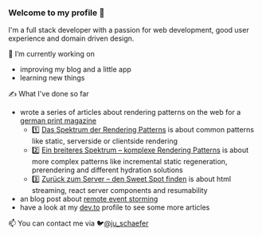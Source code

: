 ### Welcome to my profile :wave:

I'm a full stack developer with a passion for web development, good user experience and domain driven design.

🧐 I’m currently working on
  - improving my blog and a little app
  - learning new things

✍️ What I've done so far
- wrote a series of articles about rendering patterns on the web for a [german print magazine](https://entwickler.de/experten/julian-schaefer)
    - 1️⃣ [Das Spektrum der Rendering Patterns](https://entwickler.de/webentwicklung/rendering-patterns-webentwicklung) is about common patterns like static, serverside or clientside rendering 
    - 2️⃣ [Ein breiteres Spektrum – komplexe Rendering Patterns](https://entwickler.de/webentwicklung/hydration-island-rendering-patterns) is about more complex patterns like incremental static regeneration, prerendering and different hydration solutions
    - 3️⃣ [Zurück zum Server – den Sweet Spot finden](https://entwickler.de/javascript/server-rendering-patterns) is about html streaming, react server components and resumability
- an blog post about [remote event storming](https://synyx.de/blog/remote-event-storming-takeaways/)
- have a look at my [dev.to](https://dev.to/theiaz) profile to see some more articles 

📫 You can contact me via 🐦[@ju_schaefer](https://twitter.com/ju_schaefer) 

